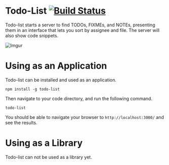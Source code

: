 # Todo-List [![Build Status](https://travis-ci.org/rameshvarun/todo-list.svg)](https://travis-ci.org/rameshvarun/todo-list)

Todo-list starts a server to find TODOs, FIXMEs, and NOTEs,
presenting them in an interface that lets you sort by assignee
and file. The server will also show code snippets.

![Imgur](http://i.imgur.com/c2PahkF.png)

# Using as an Application
Todo-list can be installed and used as an application.
```
npm install -g todo-list
```

Then navigate to your code directory, and run the following command.

```
todo-list
```

You should be able to navigate your browser to `http://localhost:3000/` and see the
results.

# Using as a Library
Todo-list can not be used as a library yet.
